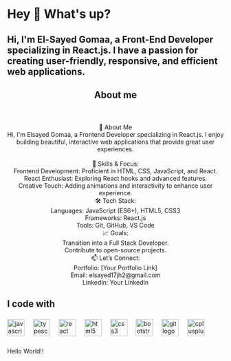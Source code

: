 <h1 align="left">Hey 👋 What's up?</h1>

###

<h2 align="left">Hi, I'm El-Sayed Gomaa, a Front-End Developer specializing in React.js. I have a passion for creating user-friendly, responsive, and efficient web applications.</h2>

###

<h2 align="center">About me</h2>

###

<br clear="both">

<p align="center">👋 About Me<br>Hi, I'm Elsayed Gomaa, a Frontend Developer specializing in React.js. I enjoy building beautiful, interactive web applications that provide great user experiences.<br><br>🌟 Skills & Focus:<br>Frontend Development: Proficient in HTML, CSS, JavaScript, and React.<br>React Enthusiast: Exploring React hooks and advanced features.<br>Creative Touch: Adding animations and interactivity to enhance user experience.<br>🛠️ Tech Stack:<br>Languages: JavaScript (ES6+), HTML5, CSS3<br>Frameworks: React.js<br>Tools: Git, GitHub, VS Code<br>📈 Goals:<br>Transition into a Full Stack Developer.<br>Contribute to open-source projects.<br>📫 Let’s Connect:<br>Portfolio: [Your Portfolio Link]<br>Email: elsayed17jh2@gmail.com<br>LinkedIn: Your LinkedIn</p>

###

<h2 align="left">I code with</h2>

###

<div align="left">
  <img src="https://cdn.jsdelivr.net/gh/devicons/devicon/icons/javascript/javascript-original.svg" height="40" alt="javascript logo"  />
  <img width="12" />
  <img src="https://cdn.jsdelivr.net/gh/devicons/devicon/icons/typescript/typescript-original.svg" height="40" alt="typescript logo"  />
  <img width="12" />
  <img src="https://cdn.jsdelivr.net/gh/devicons/devicon/icons/react/react-original.svg" height="40" alt="react logo"  />
  <img width="12" />
  <img src="https://cdn.jsdelivr.net/gh/devicons/devicon/icons/html5/html5-original.svg" height="40" alt="html5 logo"  />
  <img width="12" />
  <img src="https://cdn.jsdelivr.net/gh/devicons/devicon/icons/css3/css3-original.svg" height="40" alt="css3 logo"  />
  <img width="12" />
  <img src="https://cdn.jsdelivr.net/gh/devicons/devicon/icons/bootstrap/bootstrap-original.svg" height="40" alt="bootstrap logo"  />
  <img width="12" />
  <img src="https://cdn.jsdelivr.net/gh/devicons/devicon/icons/git/git-original.svg" height="40" alt="git logo"  />
  <img width="12" />
  <img src="https://cdn.jsdelivr.net/gh/devicons/devicon/icons/cplusplus/cplusplus-original.svg" height="40" alt="cplusplus logo"  />
</div>

###

<p align="left">Hello World!!</p>

###
